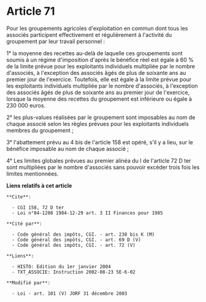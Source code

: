 # Article 71

Pour les groupements agricoles d'exploitation en commun dont tous les associés participent effectivement et régulièrement à
l'activité du groupement par leur travail personnel :

1° la moyenne des recettes au-delà de laquelle ces groupements sont soumis à un régime d'imposition d'après le bénéfice réel
est égale à 60 % de la limite prévue pour les exploitants individuels multipliée par le nombre d'associés, à l'exception des
associés âgés de plus de soixante ans au premier jour de l'exercice. Toutefois, elle est égale à la limite prévue pour les
exploitants individuels multipliée par le nombre d'associés, à l'exception des associés âgés de plus de soixante ans au
premier jour de l'exercice, lorsque la moyenne des recettes du groupement est inférieure ou égale à 230 000 euros.

2° les plus-values réalisées par le groupement sont imposables au nom de chaque associé selon les règles prévues pour les
exploitants individuels membres du groupement ;

3° l'abattement prévu au 4 bis de l'article 158 est opéré, s'il y a lieu, sur le bénéfice imposable au nom de chaque
associé ;

4° Les limites globales prévues au premier alinéa du I de l'article 72 D ter sont multipliées par le nombre d'associés sans
pouvoir excéder trois fois les limites mentionnées.

**Liens relatifs à cet article**

	**Cite**:

	  - CGI 158, 72 D ter
	  - Loi n°84-1208 1984-12-29 art. 3 II Finances pour 1985

	**Cité par**:

	  - Code général des impôts, CGI. - art. 238 bis K (M)
	  - Code général des impôts, CGI. - art. 69 D (V)
	  - Code général des impôts, CGI. - art. 72 (V)

	**Liens**:

	  - HISTO: Edition du 1er janvier 2004
	  - TXT_ASSOCIE: Instruction 2002-08-23 5E-6-02

	**Modifié par**:

	  - Loi - art. 101 (V) JORF 31 décembre 2003

